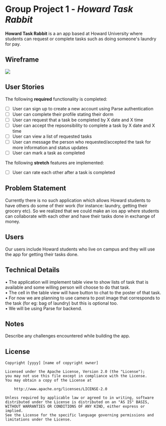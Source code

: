 # Group Project 1 - *Howard Task Rabbit*

**Howard Task Rabbit** is a an app based at Howard University where students can request or complete tasks such as doing someone's laundry for pay.

## Wireframe

<img src = "https://i.imgur.com/4DgDq0m.png">

## User Stories

The following **required** functionality is completed:

- [ ] User can sign up to create a new account using Parse authentication
- [ ] User can complete their profile stating their dorm
- [ ] User can request that a task be completed by X date and X time
- [ ] User can accept the repsonsibility to complete a task by X date and X time
- [ ] User can view a list of requested tasks
- [ ] User can message the person who requested/accepted the task for more information and status updates 
- [ ] User can mark a task as completed

The following **stretch** features are implemented:

- [ ] User can rate each other after a task is completed 

## Problem Statement
Currently there is no such application which allows Howard students to have others do some of their work (for instance: laundry, getting their grocery etc). So we realized that we could make an ios app where students can collaborate with each other and have their tasks done in exchange of money. 

## Users
Our users include Howard students who live on campus and they will use the app for getting their tasks done.

## Technical Details
• The application will implement table view to show lists of task that is available and some willing person will choose to do that task.<br />
• The cell in the table view will have button to chat to the poster of that task. <br />
• For now we are planning to use camera to post image that corresponds to the task (for eg: bag of laundry) but this is optional too.<br />
• We will be using Parse for backend.


## Notes

Describe any challenges encountered while building the app.

## License

    Copyright [yyyy] [name of copyright owner]

    Licensed under the Apache License, Version 2.0 (the "License");
    you may not use this file except in compliance with the License.
    You may obtain a copy of the License at

        http://www.apache.org/licenses/LICENSE-2.0

    Unless required by applicable law or agreed to in writing, software
    distributed under the License is distributed on an "AS IS" BASIS,
    WITHOUT WARRANTIES OR CONDITIONS OF ANY KIND, either express or implied.
    See the License for the specific language governing permissions and
    limitations under the License.
    
